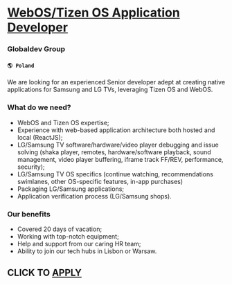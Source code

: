 # [WebOS/Tizen OS Application Developer](https://www.remotewlb.com/apply/webos-tizen-os-application-developer)  
### Globaldev Group  
#### `🌎 Poland`  

We are looking for an experienced Senior developer adept at creating native applications for Samsung and LG TVs, leveraging Tizen OS and WebOS.

### What do we need?

  * WebOS and Tizen OS expertise;
  * Experience with web-based application architecture both hosted and local (ReactJS);
  * LG/Samsung TV software/hardware/video player debugging and issue solving (shaka player, remotes, hardware/software playback, sound management, video player buffering, iframe track FF/REV, performance, security);
  * LG/Samsung TV OS specifics (continue watching, recommendations swimlanes, other OS-specific features, in-app purchases)
  * Packaging LG/Samsung applications;
  * Application verification process (LG/Samsung shops).

### Our benefits

  * Covered 20 days of vacation;
  * Working with top-notch equipment;
  * Help and support from our caring HR team;
  * Ability to join our tech hubs in Lisbon or Warsaw.

  
## CLICK TO [APPLY](https://www.remotewlb.com/apply/webos-tizen-os-application-developer)

